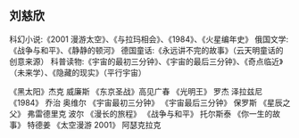 ## 刘慈欣

科幻小说:《2001 漫游太空》、《与拉玛相会》、《1984》、《火星编年史》
俄国文学:《战争与和平》、《静静的顿河》
德国童话:《永远讲不完的故事》（云天明童话的创意来源）
科普读物:《宇宙的最初三分钟》、《宇宙的最后三分钟》、《奇点临近》（未来学）、《隐藏的现实》（平行宇宙）

《黑太阳》杰克 威廉斯
《东京圣战》高见广春
《光明王》 罗杰 泽拉兹尼
《1984》 乔治 奥维尔
《宇宙最初三分钟》 《宇宙最后三分钟》 保罗斯
《星辰之父》 弗雷德里克 波尔
《漫长的旅程》
《战争与和平》 托尔斯泰
《你一生的故事》 特德姜
《太空漫游 2001》 阿瑟克拉克
